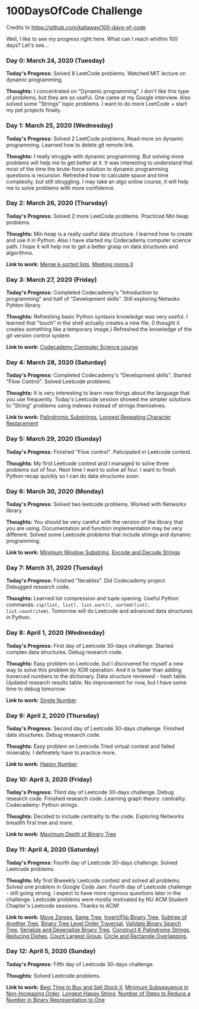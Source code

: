# 100DaysOfCode Challenge

Credits to https://github.com/kallaway/100-days-of-code

Well, I like to see my progress right here. What can I reach whithin 100 days? Let's see...

### Day 0: March 24, 2020 (Tuesday)
**Today's Progress:** Solved 8 LeetCode problems. Watched MIT lecture on dynamic programming. 

**Thoughts:**  I concentrated on "Dynamic programming". I don't like this type of problems, but they are so useful. One came at my Google interview. Also solved some "Strings" topic problems. I want to do more LeetCode + start my pet projects finally.

### Day 1: March 25, 2020 (Wednesday)
**Today's Progress:** Solved 2 LeetCode problems. Read more on dynamic programming. Learned how to delete git remote link.

**Thoughts:** I really struggle with dynamic programming. But solving more problems will help me to get better at it. It was interesting to understand that most of the time the brute-force solution to dynamic programming questions is recursion. Refreshed how to calculate space and time complexity, but still struggling. I may take an algo online course, it will help me to solve problems with more confidence. 

### Day 2: March 26, 2020 (Thursday)
**Today's Progress:** Solved 2 more LeetCode problems. Practiced Min heap problems.

**Thoughts:** Min heap is a really useful data structure. I learned how to create and use it in Python. Also I have started my Codecademy computer science path. I hope it will help me to get a better grasp on data structures and algorithms.

**Link to work:** [Merge k-sorted lists](https://leetcode.com/problems/merge-k-sorted-lists/), [Meeting rooms II](https://www.lintcode.com/problem/meeting-rooms-ii/)

### Day 3: March 27, 2020 (Friday)
**Today's Progress:** Completed Codecademy's "Introduction to programming" and half of "Development skills". Still exploring Netwokx Pyhton library.

**Thoughts:** Refreshing basic Python syntaxis knowledge was very useful. I learned that "touch" in the shell actually creates a new file. (I thought it creates something like a temporary image.) Refreshed the knowledge of the git version control system.

**Link to work:** [Codecademy Computer Science course](https://www.codecademy.com/learn/paths/computer-science)

### Day 4: March 28, 2020 (Saturday)
**Today's Progress:** Completed Codecademy's "Development skills". Started "Flow Control". Solved Leetcode problems.

**Thoughts:** It is very interesting to learn new things about the language that you use frequently. Today's Leetcode session showed me simpler solutions to "String" problems using indexes instead of strings themselves. 

**Link to work:** [Palindromic Substrings](https://leetcode.com/problems/palindromic-substrings/), [Longest Repeating Character Replacement](https://leetcode.com/problems/longest-repeating-character-replacement/)

### Day 5: March 29, 2020 (Sunday)
**Today's Progress:** Finished "Flow control". Paticipated in Leetcode contest.

**Thoughts:** My first Leetcode contest and I managed to solve three problems out of four. Next time I want to solve all four. I want to finish Python recap quickly so I can do data structures soon.

### Day 6: March 30, 2020 (Monday)
**Today's Progress:** Solved two leetcode problems. Worked with Networkx library.

**Thoughts:** You should be very careful with the version of the library that you are using. Documentation and function implementation may be very different. Solved some Leetcode problems that include strings and dynamic programming.

**Link to work:** [Minimum Window Substring](https://leetcode.com/problems/minimum-window-substring/), [Encode and Decode Strings](https://www.lintcode.com/problem/encode-and-decode-strings/description)

### Day 7: March 31, 2020 (Tuesday)
**Today's Progress:** Finished "Iterables". Did Codecademy project. Debugged research code. 

**Thoughts:** Learned list compression and tuple opening. Useful Python commands: ```zip(list, list), list.sort(), sorted(list), list.count(item)```. Tomorrow will do Leetcode and advanced data structures in Python.

### Day 8: April 1, 2020 (Wednesday)
**Today's Progress:** First day of Leetcode 30-days challenge. Started complex data structures. Debug research code.

**Thoughts:** Easy problem on Leetcode, but I discovered for myself a new way to solve this problem by XOR operation. And it is faster than adding traverced numbers to the dictionary. Data structure reviewed - hash table. Updated research results table. No improvement for now, but I have some time to debug tomorrow.

**Link to work:** [Single Number](https://leetcode.com/problems/single-number/)


### Day 9: April 2, 2020 (Thursday)
**Today's Progress:** Second day of Leetcode 30-days challenge. Finished data structures. Debug research code.

**Thoughts:** Easy problem on Leetcode.Tried virtual contest and failed miserably. I definetely have to practice more.

**Link to work:** [Happy Number](https://leetcode.com/problems/happy-number/)

### Day 10: April 3, 2020 (Friday)
**Today's Progress:** Third day of Leetcode 30-days challenge. Debug research code. Finished research code. Learning graph theory: centrality. Codecademy: Python strings.

**Thoughts:** Decided to include centrality to the code. Exploring Networkx breadth first tree and more. 

**Link to work:** [Maximum Depth of Binary Tree](https://leetcode.com/problems/maximum-depth-of-binary-tree/)

### Day 11: April 4, 2020 (Saturday)
**Today's Progress:** Fourth day of Leetcode 30-days challenge. Solved Leetcode problems.

**Thoughts:** My first Biweekly Leetcode contest and solved all problems. Solved one problem in Google Code Jam. Fourth day of Leetcode challenge - still going strong. I expect to have more rigorous questions later in the challenge. Leetcode problems were mostly motivated by NU ACM Student Chapter's Leetcode sessions. Thanks to ACM!

**Link to work:** [Move Zeroes](https://leetcode.com/problems/move-zeroes/), [Same Tree](https://leetcode.com/problems/same-tree/), [Invert/Flip Binary Tree](https://leetcode.com/problems/invert-binary-tree/), [Subtree of Another Tree](https://leetcode.com/problems/subtree-of-another-tree/), [Binary Tree Level Order Traversal](https://leetcode.com/problems/binary-tree-level-order-traversal/), [Validate Binary Search Tree](https://leetcode.com/problems/validate-binary-search-tree/), [Serialize and Deserialize Binary Tree](https://leetcode.com/problems/serialize-and-deserialize-binary-tree/), [Construct K Palindrome Strings](https://leetcode.com/problems/construct-k-palindrome-strings/), [Reducing Dishes](https://leetcode.com/problems/reducing-dishes/), [Count Largest Group](https://leetcode.com/problems/count-largest-group/),  [Circle and Rectangle Overlapping](https://leetcode.com/problems/circle-and-rectangle-overlapping/),

### Day 12: April 5, 2020 (Sunday)
**Today's Progress:** Fifth day of Leetcode 30-days challenge.

**Thoughts:** Solved Leetcode problems. 

**Link to work:** [Best Time to Buy and Sell Stock II](https://leetcode.com/problems/best-time-to-buy-and-sell-stock-ii/solution/), [Minimum Subsequence in Non-Increasing Order](https://leetcode.com/problems/minimum-subsequence-in-non-increasing-order/), [Longest Happy String](https://leetcode.com/submissions/detail/319954225/), [Number of Steps to Reduce a Number in Binary Representation to One](https://leetcode.com/contest/weekly-contest-183/submissions/detail/319913306/)
